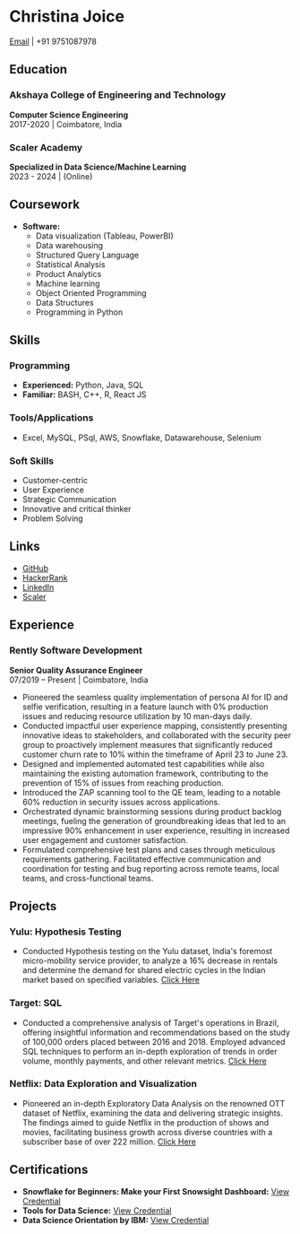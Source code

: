 # Christina Joice

[Email](mailto:christinallrejoice@gmail.com) | +91 9751087978

## Education

### Akshaya College of Engineering and Technology
**Computer Science Engineering**  
2017-2020 | Coimbatore, India

### Scaler Academy
**Specialized in Data Science/Machine Learning**  
2023 - 2024 | (Online)

## Coursework

- **Software:**
  - Data visualization (Tableau, PowerBI)
  - Data warehousing
  - Structured Query Language
  - Statistical Analysis
  - Product Analytics
  - Machine learning
  - Object Oriented Programming
  - Data Structures
  - Programming in Python

## Skills

### Programming

- **Experienced:** Python, Java, SQL
- **Familiar:** BASH, C++, R, React JS

### Tools/Applications

- Excel, MySQL, PSql, AWS, Snowflake, Datawarehouse, Selenium

### Soft Skills

- Customer-centric
- User Experience
- Strategic Communication
- Innovative and critical thinker
- Problem Solving

## Links

- [GitHub](https://github.com/christinajoice)
- [HackerRank](https://www.hackerrank.com/profile/christinallrejo1)
- [LinkedIn](https://www.linkedin.com/in/christinajoice-s-5a219b178/)
- [Scaler](https://www.scaler.com/academy/profile/8079db234728/)

## Experience

### Rently Software Development
**Senior Quality Assurance Engineer**  
07/2019 – Present | Coimbatore, India

- Pioneered the seamless quality implementation of persona AI for ID and selfie verification, resulting in a feature launch with 0% production issues and reducing resource utilization by 10 man-days daily.
- Conducted impactful user experience mapping, consistently presenting innovative ideas to stakeholders, and collaborated with the security peer group to proactively implement measures that significantly reduced customer churn rate to 10% within the timeframe of April 23 to June 23.
- Designed and implemented automated test capabilities while also maintaining the existing automation framework, contributing to the prevention of 15% of issues from reaching production.
- Introduced the ZAP scanning tool to the QE team, leading to a notable 60% reduction in security issues across applications.
- Orchestrated dynamic brainstorming sessions during product backlog meetings, fueling the generation of groundbreaking ideas that led to an impressive 90% enhancement in user experience, resulting in increased user engagement and customer satisfaction.
- Formulated comprehensive test plans and cases through meticulous requirements gathering. Facilitated effective communication and coordination for testing and bug reporting across remote teams, local teams, and cross-functional teams.

## Projects

### Yulu: Hypothesis Testing
- Conducted Hypothesis testing on the Yulu dataset, India's foremost micro-mobility service provider, to analyze a 16% decrease in rentals and determine the demand for shared electric cycles in the Indian market based on specified variables. [Click Here](https://github.com/christinajoice/Yulu_Hypothesis_Testing)

### Target: SQL
- Conducted a comprehensive analysis of Target's operations in Brazil, offering insightful information and recommendations based on the study of 100,000 orders placed between 2016 and 2018. Employed advanced SQL techniques to perform an in-depth exploration of trends in order volume, monthly payments, and other relevant metrics. [Click Here](https://github.com/christinajoice/Target-SQL-Project)

### Netflix: Data Exploration and Visualization
- Pioneered an in-depth Exploratory Data Analysis on the renowned OTT dataset of Netflix, examining the data and delivering strategic insights. The findings aimed to guide Netflix in the production of shows and movies, facilitating business growth across diverse countries with a subscriber base of over 222 million. [Click Here](https://github.com/christinajoice/EDA-Netflix)

## Certifications

- **Snowflake for Beginners: Make your First Snowsight Dashboard:** [View Credential](https://www.coursera.org/account/accomplishments/certificate/QUZ3QQDUJ43J)
- **Tools for Data Science:** [View Credential](https://www.coursera.org/account/accomplishments/certificate/G663B5GDXM2L)
- **Data Science Orientation by IBM:** [View Credential](https://www.credly.com/earner/earned/badge/3fc5dcca-df47-4a2f-b7c4-d4c31062c8c1)

